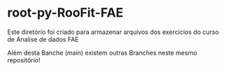 # root-py-RooFit-FAE
Este diretório foi criado para armazenar arquivos dos exercícios do curso de Analise de dados FAE

Além desta Banche (main) existem outras Branches neste mesmo repositório!
